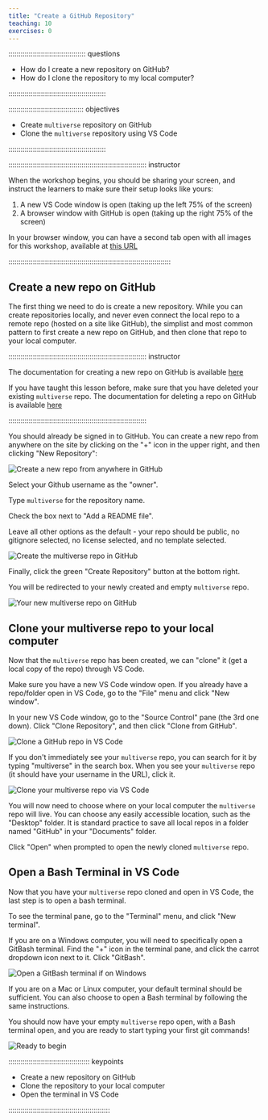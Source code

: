 ```yaml
---
title: "Create a GitHub Repository"
teaching: 10
exercises: 0
---
```


:::::::::::::::::::::::::::::::::::::: questions 

- How do I create a new repository on GitHub?
- How do I clone the repository to my local computer?

::::::::::::::::::::::::::::::::::::::::::::::::

::::::::::::::::::::::::::::::::::::: objectives

- Create `multiverse` repository on GitHub
- Clone the `multiverse` repository using VS Code

::::::::::::::::::::::::::::::::::::::::::::::::

:::::::::::::::::::::::::::::::::::::::::::::::::::::::::::::::::::: instructor

When the workshop begins, you should be sharing your screen,
and instruct the learners to make sure their setup looks like yours:

1. A new VS Code window is open (taking up the left 75% of the screen)
2. A browser window with GitHub is open (taking up the right 75% of the screen)

In your browser window, you can have a second tab open with all images for
this workshop, available at [this URL](http://jennajordan.me/git-novice-speedrun/instructor/images.html)

::::::::::::::::::::::::::::::::::::::::::::::::::::::::::::::::::::::::::::::::

## Create a new repo on GitHub

The first thing we need to do is create a new repository. While you can create repositories locally, and never even connect the local repo to a remote repo (hosted on a site like GitHub), the simplist and most common pattern to first create a new repo on GitHub, and then clone that repo to your local computer.

:::::::::::::::::::::::::::::::::::::::::::::::::::::::::::::::::::: instructor

The documentation for creating a new repo on GitHub is available [here](https://docs.github.com/en/repositories/creating-and-managing-repositories/creating-a-new-repository)

If you have taught this lesson before, make sure that you have deleted your existing `multiverse` repo.
The documentation for deleting a repo on GitHub is available [here](https://docs.github.com/en/repositories/creating-and-managing-repositories/deleting-a-repository)

::::::::::::::::::::::::::::::::::::::::::::::::::::::::::::::::::::

You should already be signed in to GitHub. You can create a new repo from anywhere on the site by clicking on the "+" icon in the upper right, and then clicking "New Repository":

![Create a new repo from anywhere in GitHub](fig/github-create-repo.png)

Select your Github username as the "owner". 

Type `multiverse` for the repository name. 

Check the box next to "Add a README file".

Leave all other options as the default - your repo should be public, no gitignore selected, no license selected, and no template selected.

![Create the multiverse repo in GitHub](fig/github-create-multiverse-repo.png)

Finally, click the green "Create Repository" button at the bottom right.

You will be redirected to your newly created and empty `multiverse` repo.

![Your new multiverse repo on GitHub](fig/github-new-multiverse-repo.png)

## Clone your multiverse repo to your local computer

Now that the `multiverse` repo has been created, we can "clone" it (get a local copy of the repo) through VS Code.

Make sure you have a new VS Code window open. If you already have a repo/folder open in VS Code, go to the "File" menu and click "New window".

In your new VS Code window, go to the "Source Control" pane (the 3rd one down). Click "Clone Repository", and then click "Clone from GitHub".

![Clone a GitHub repo in VS Code](fig/vscode-clone-repo.png)

If you don't immediately see your `multiverse` repo, you can search for it by typing "multiverse" in the search box. When you see your `multiverse` repo (it should have your username in the URL), click it.

![Clone your multiverse repo via VS Code](fig/vscode-clone-multiverse-repo.png)

You will now need to choose where on your local computer the `multiverse` repo will live. You can choose any easily accessible location, such as the "Desktop" folder. It is standard practice to save all local repos in a folder named "GitHub" in your "Documents" folder.

Click "Open" when prompted to open the newly cloned `multiverse` repo.

## Open a Bash Terminal in VS Code

Now that you have your `multiverse` repo cloned and open in VS Code, the last step is to open a bash terminal.

To see the terminal pane, go to the "Terminal" menu, and click "New terminal".

If you are on a Windows computer, you will need to specifically open a GitBash terminal. Find the "+" icon in the terminal pane, and click the carrot dropdown icon next to it. Click "GitBash".

![Open a GitBash terminal if on Windows](fig/vscode-gitbash-terminal.png)

If you are on a Mac or Linux computer, your default terminal should be sufficient. You can also choose to open a Bash terminal by following the same instructions.

You should now have your empty `multiverse` repo open, with a Bash terminal open, and you are ready to start typing your first git commands!

![Ready to begin](fig/vscode-multiverse-repo-open.png)


:::::::::::::::::::::::::::::::::::::::: keypoints

- Create a new repository on GitHub
- Clone the repository to your local computer
- Open the terminal in VS Code

::::::::::::::::::::::::::::::::::::::::::::::::::